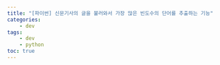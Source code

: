 ```yaml
---
title: "[파이썬] 신문기사의 글을 불러와서 가장 많은 빈도수의 단어를 추출하는 기능"
categories:
    - dev
tags:
    - dev
    - python 
toc: true
---
```

<!--stackedit_data:
eyJoaXN0b3J5IjpbMTI3NjIzNTE0MF19
-->